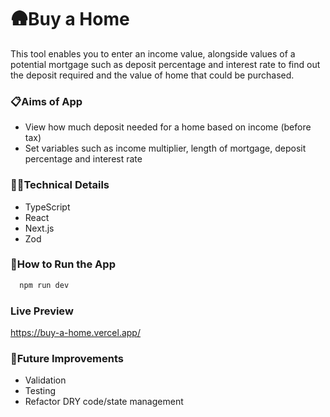# 🛖Buy a Home

This tool enables you to enter an income value, alongside values of a potential mortgage such as deposit percentage and interest rate to find out the deposit required and the value of home that could be purchased.

### 📋Aims of App

- View how much deposit needed for a home based on income (before tax)
- Set variables such as income multiplier, length of mortgage, deposit percentage and interest rate

### 👩‍💻Technical Details

- TypeScript
- React
- Next.js
- Zod

### 🔧How to Run the App

```bash
  npm run dev
```

### Live Preview

https://buy-a-home.vercel.app/

### 💭Future Improvements

- Validation
- Testing
- Refactor DRY code/state management
